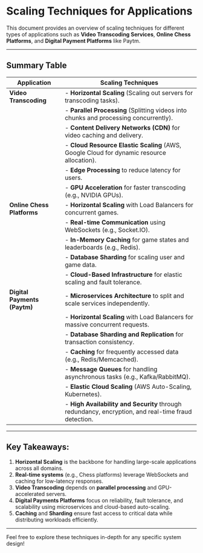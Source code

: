 # Scaling Techniques for Applications

This document provides an overview of scaling techniques for different types of applications such as **Video Transcoding Services**, **Online Chess Platforms**, and **Digital Payment Platforms** like Paytm.

---

## Summary Table

| **Application**             | **Scaling Techniques**                                                                                  |
|-----------------------------|--------------------------------------------------------------------------------------------------------|
| **Video Transcoding**       | - **Horizontal Scaling** (Scaling out servers for transcoding tasks).                                  |
|                             | - **Parallel Processing** (Splitting videos into chunks and processing concurrently).                  |
|                             | - **Content Delivery Networks (CDN)** for video caching and delivery.                                  |
|                             | - **Cloud Resource Elastic Scaling** (AWS, Google Cloud for dynamic resource allocation).              |
|                             | - **Edge Processing** to reduce latency for users.                                                    |
|                             | - **GPU Acceleration** for faster transcoding (e.g., NVIDIA GPUs).                                     |
| **Online Chess Platforms**  | - **Horizontal Scaling** with Load Balancers for concurrent games.                                     |
|                             | - **Real-time Communication** using WebSockets (e.g., Socket.IO).                                      |
|                             | - **In-Memory Caching** for game states and leaderboards (e.g., Redis).                                |
|                             | - **Database Sharding** for scaling user and game data.                                               |
|                             | - **Cloud-Based Infrastructure** for elastic scaling and fault tolerance.                             |
| **Digital Payments (Paytm)**| - **Microservices Architecture** to split and scale services independently.                            |
|                             | - **Horizontal Scaling** with Load Balancers for massive concurrent requests.                         |
|                             | - **Database Sharding and Replication** for transaction consistency.                                  |
|                             | - **Caching** for frequently accessed data (e.g., Redis/Memcached).                                    |
|                             | - **Message Queues** for handling asynchronous tasks (e.g., Kafka/RabbitMQ).                          |
|                             | - **Elastic Cloud Scaling** (AWS Auto-Scaling, Kubernetes).                                           |
|                             | - **High Availability and Security** through redundancy, encryption, and real-time fraud detection.   |

---

## Key Takeaways:
1. **Horizontal Scaling** is the backbone for handling large-scale applications across all domains.
2. **Real-time systems** (e.g., Chess platforms) leverage WebSockets and caching for low-latency responses.
3. **Video Transcoding** depends on **parallel processing** and GPU-accelerated servers.
4. **Digital Payments Platforms** focus on reliability, fault tolerance, and scalability using microservices and cloud-based auto-scaling.
5. **Caching** and **Sharding** ensure fast access to critical data while distributing workloads efficiently.

---

Feel free to explore these techniques in-depth for any specific system design!

